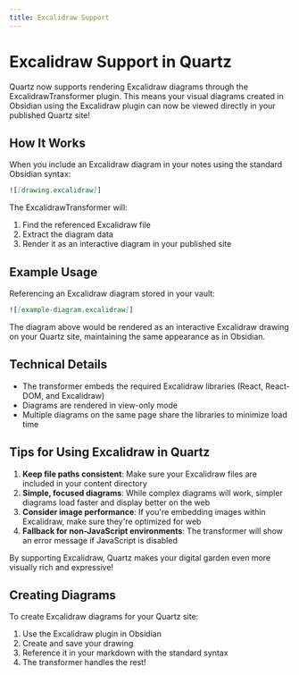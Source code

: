 ```yaml
---
title: Excalidraw Support
---
```


# Excalidraw Support in Quartz

Quartz now supports rendering Excalidraw diagrams through the ExcalidrawTransformer plugin. This means your visual diagrams created in Obsidian using the Excalidraw plugin can now be viewed directly in your published Quartz site!

## How It Works

When you include an Excalidraw diagram in your notes using the standard Obsidian syntax:

```markdown
![[drawing.excalidraw]]
```

The ExcalidrawTransformer will:
1. Find the referenced Excalidraw file
2. Extract the diagram data
3. Render it as an interactive diagram in your published site

## Example Usage

Referencing an Excalidraw diagram stored in your vault:

```markdown
![[example-diagram.excalidraw]]
```

The diagram above would be rendered as an interactive Excalidraw drawing on your Quartz site, maintaining the same appearance as in Obsidian.

## Technical Details

- The transformer embeds the required Excalidraw libraries (React, React-DOM, and Excalidraw)
- Diagrams are rendered in view-only mode
- Multiple diagrams on the same page share the libraries to minimize load time

## Tips for Using Excalidraw in Quartz

1. **Keep file paths consistent**: Make sure your Excalidraw files are included in your content directory
2. **Simple, focused diagrams**: While complex diagrams will work, simpler diagrams load faster and display better on the web
3. **Consider image performance**: If you're embedding images within Excalidraw, make sure they're optimized for web
4. **Fallback for non-JavaScript environments**: The transformer will show an error message if JavaScript is disabled

By supporting Excalidraw, Quartz makes your digital garden even more visually rich and expressive!

## Creating Diagrams

To create Excalidraw diagrams for your Quartz site:

1. Use the Excalidraw plugin in Obsidian
2. Create and save your drawing
3. Reference it in your markdown with the standard syntax
4. The transformer handles the rest!